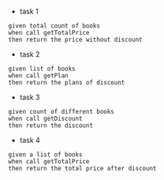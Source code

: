 - task 1
```text
given total count of books
when call getTotalPrice
then return the price without discount
```
- task 2
```text
given list of books
when call getPlan
then return the plans of discount
```
- task 3
```text
given count of different books
when call getDiscount
then return the discount
```
- task 4
```text
given a list of books
when call getTotalPrice
then return the total price after discount
```